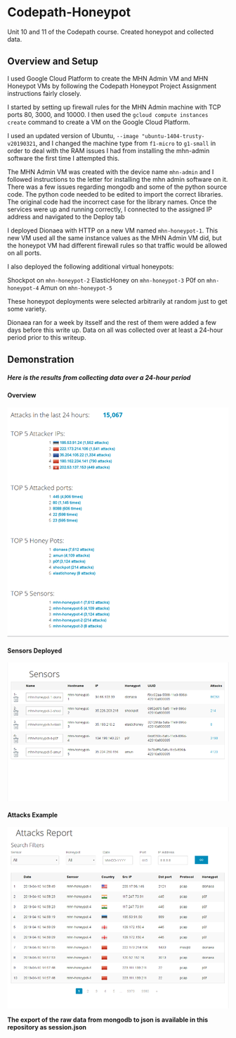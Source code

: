 # Codepath-Honeypot
Unit 10 and 11 of the Codepath course. Created honeypot and collected data.

## Overview and Setup
I used Google Cloud Platform to create the MHN Admin VM and MHN Honeypot VMs by following the Codepath
Honeypot Project Assignment instructions fairly closely.

I started by setting up firewall rules for the MHN Admin machine with TCP ports 80, 3000, and 10000.
I then used the `gcloud compute instances create` command to create a VM on the Google Cloud Platform.

I used an updated version of Ubuntu, `--image "ubuntu-1404-trusty-v20190321`, and I changed the
machine type from `f1-micro` to `g1-small` in order to deal with the RAM issues I had from installing
the mhn-admin software the first time I attempted this.

The MHN Admin VM was created with the device name `mhn-admin` and I followed instructions to the letter for
installing the mhn admin software on it.
There was a few issues regarding mongodb and some of the python source code. The python code needed to be edited
to import the correct libraries. The original code had the incorrect case for the library names.
Once the services were up and running correctly, I connected to the assigned IP address and navigated to 
the Deploy tab

I deployed Dionaea with HTTP on a new VM named `mhn-honeypot-1`. This new VM used all the same instance values
as the MHN Admin VM did, but the honeypot VM had different firewall rules so that traffic would be allowed on all ports.

I also deployed the following additional virtual honeypots:

Shockpot on `mhn-honeypot-2`
ElasticHoney on `mhn-honeypot-3`
P0f on `mhn-honeypot-4`
Amun on `mhn-honeypot-5`

These honeypot deployments were selected arbitrarily at random just to get some variety.

Dionaea ran for a week by itsself and the rest of them were added a few days before this write up.
Data on all was collected over at least a 24-hour period prior to this writeup.

## Demonstration
##### Here is the results from collecting data over a 24-hour period

#### Overview
![](mhn.png)

#### Sensors Deployed
![](mhn-sensors.png)

#### Attacks Example
![](mhn-attks.png)

__The export of the raw data from mongodb to json is available in this repository as session.json__



